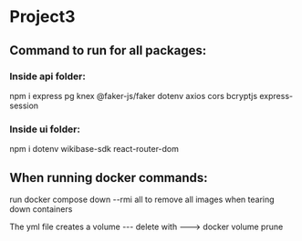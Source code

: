 # Project3

## Command to run for all packages:

### Inside api folder:

npm i express pg knex @faker-js/faker dotenv axios cors bcryptjs express-session


### Inside ui folder:

npm i dotenv wikibase-sdk react-router-dom

## When running docker commands:

run docker compose down --rmi all to remove all images when tearing down containers

The yml file creates a volume --- delete with ---> docker volume prune

